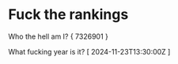 # Fuck the rankings

Who the hell am I?
{ 7326901 }

What fucking year is it?
[ 2024-11-23T13:30:00Z ]
